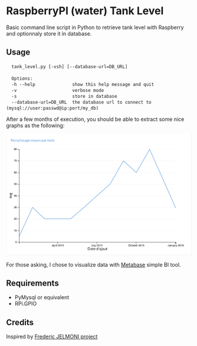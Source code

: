 # RaspberryPI (water) Tank Level

Basic command line script in Python to retrieve tank level with Raspberry and optionnaly store it in database.

## Usage

```
  tank_level.py [-vsh] [--database-url=DB_URL]
  
  Options:
  -h --help              show this help message and quit
  -v                     verbose mode
  -s                     store in database
  --database-url=DB_URL  the database url to connect to (mysql://user:passwd@ip:port/my_db)
```


After a few months of execution, you should be able to extract some nice graphs as the following:

![Raspberry tank level graph visualization](https://raw.githubusercontent.com/bobey/raspberry-tank-level/master/assets/tank_level_raspberry.png)

For those asking, I chose to visualize data with [Metabase](http://www.metabase.com/) simple BI tool.

## Requirements

- PyMysql or equivalent
- RPi.GPIO

## Credits

Inspired by [Frederic JELMONI project](http://www.fred-j.org/?p=364)
